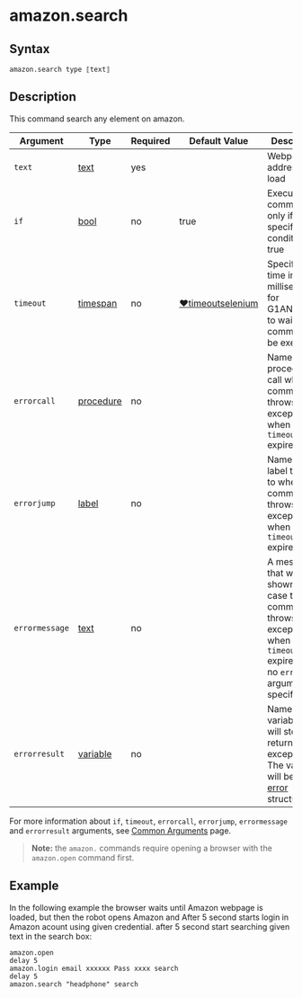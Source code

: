 # amazon.search

## Syntax

```G1ANT
amazon.search type ⟦text⟧
```

## Description
This command search any element on amazon.

| Argument | Type | Required | Default Value | Description |
| -------- | ---- | -------- | ------------- | ----------- |
|`text`| [text](https://manual.g1ant.com/link/G1ANT.Language/G1ANT.Language/Structures/TextStructure.md) | yes |  | Webpage address to load |
| `if`           | [bool](https://manual.g1ant.com/link/G1ANT.Language/G1ANT.Language/Structures/BooleanStructure.md) | no       | true                                                        | Executes the command only if a specified condition is true   |
| `timeout`      | [timespan](https://manual.g1ant.com/link/G1ANT.Language/G1ANT.Language/Structures/TimeSpanStructure.md) | no       | [♥timeoutselenium](https://manual.g1ant.com/link/G1ANT.Addon.Selenium/G1ANT.Addon.Selenium/Variables/TimeoutSeleniumVariable.md) | Specifies time in milliseconds for G1ANT.Robot to wait for the command to be executed |
| `errorcall`    | [procedure](https://manual.g1ant.com/link/G1ANT.Language/G1ANT.Language/Structures/ProcedureStructure.md) | no       |                                                             | Name of a procedure to call when the command throws an exception or when a given `timeout` expires |
| `errorjump`    | [label](https://manual.g1ant.com/link/G1ANT.Language/G1ANT.Language/Structures/LabelStructure.md) | no       |                                                             | Name of the label to jump to when the command throws an exception or when a given `timeout` expires |
| `errormessage` | [text](https://manual.g1ant.com/link/G1ANT.Language/G1ANT.Language/Structures/TextStructure.md) | no       |                                                             | A message that will be shown in case the command throws an exception or when a given `timeout` expires, and no `errorjump` argument is specified |
| `errorresult`  | [variable](https://manual.g1ant.com/link/G1ANT.Language/G1ANT.Language/Structures/VariableStructure.md) | no       |                                                             | Name of a variable that will store the returned exception. The variable will be of [error](https://manual.g1ant.com/link/G1ANT.Language/G1ANT.Language/Structures/ErrorStructure.md) structure  |

For more information about `if`, `timeout`, `errorcall`, `errorjump`, `errormessage` and `errorresult` arguments, see [Common Arguments](https://manual.g1ant.com/link/G1ANT.Manual/appendices/common-arguments.md) page.

> **Note:** the `amazon.` commands require opening a browser with the `amazon.open` command first.

## Example

In the following example the browser waits until Amazon webpage is loaded, but then the robot opens Amazon and After 5 second starts login in Amazon acount using given credential. after 5 second start searching given text in the search box:

```G1ANT
amazon.open 
delay 5
amazon.login email xxxxxx Pass xxxx search
delay 5
amazon.search "headphone" search

```
